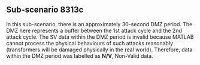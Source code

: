 ## Sub-scenario 8313c
In this sub-scenario, there is an approximately 30-second DMZ period. The DMZ here represents a buffer between the 1st attack cycle and the 2nd attack cycle. The SV data within the DMZ period is invalid because MATLAB cannot process the physical behaviours of such attacks reasonably (transformers will be damaged physically in the real world). Therefore, data within the DMZ period was labelled as **N/V**, Non-Valid data.
